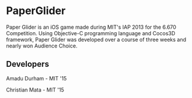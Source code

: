 PaperGlider
===========

Paper Glider is an iOS game made during MIT's IAP 2013 for the 6.670 Competition. Using Objective-C programming language and Cocos3D framework, Paper Glider was developed over a course of three weeks and nearly won Audience Choice.


Developers
-----------
Amadu Durham - MIT '15

Christian Mata - MIT '15
